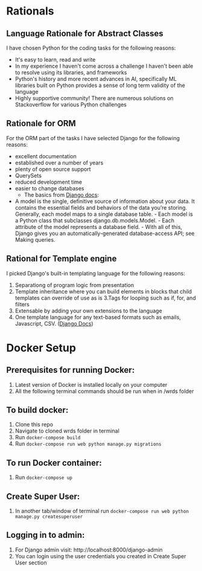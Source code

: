 # Rationals

## Language Rationale for Abstract Classes
I have chosen Python for the coding tasks for the following reasons:
- It's easy to learn, read and write
- In my experience I haven't come across a challenge I haven't been able to resolve using its libraries, and frameworks
- Python's history and more recent advances in AI, specifically ML libraries built on Python provides a sense of long term validity of the language
- Highly supportive community! There are numerous solutions on Stackoverflow for various Python challenges

## Rationale for ORM
For the ORM part of the tasks I have selected Django for the following reasons:
- excellent documentation
- established over a number of years
- plenty of open source support
- QuerySets
- reduced development time
- easier to change databases
    - The basics from [Django docs](https://docs.djangoproject.com/en/4.1/topics/db/models/):
- A model is the single, definitive source of information about your data. It contains the essential fields and behaviors of the data you’re storing. Generally, each model maps to a single database table.
        - Each model is a Python class that subclasses django.db.models.Model.
        - Each attribute of the model represents a database field.
        - With all of this, Django gives you an automatically-generated database-access API; see Making queries.

## Rational for Template engine
I picked Django's built-in templating language for the following reasons:
1. Separationg of program logic from presentation
2. Template inheritance where you can build elements in blocks that child templates can override of use as is
3.Tags for looping such as if, for, and filters
4. Extensable by adding your own extensions to the language
5. One template language for any text-based formats such as emails, Javascript, CSV. ([Django Docs](https://docs.djangoproject.com/en/4.1/ref/templates/language/))

# Docker Setup

## Prerequisites for running Docker:
1. Latest version of Docker is installed locally on your computer
2. All the following terminal commands should be run when in /wrds folder

## To build docker:
1. Clone this repo
2. Navigate to cloned wrds folder in terminal
3. Run `docker-compose build`
4. Run `docker-compose run web python manage.py migrations`

## To run Docker container:
1. Run `docker-compose up`

## Create Super User:
1. In another tab/window of terminal run `docker-compose run web python manage.py createsuperuser`

## Logging in to admin:
1. For Django admin visit: http://localhost:8000/django-admin
2. You can login using the user credentials you created in Create Super User section

